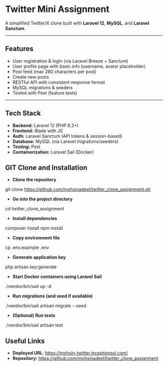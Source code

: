 # Twitter Mini Assignment

A simplified Twitter/X clone built with **Laravel 12**, **MySQL**, and **Laravel Sanctum**.

---

## Features

- User registration & login (via Laravel Breeze + Sanctum)
- User profile page with basic info (username, avatar placeholder)
- Post feed (max 280 characters per post)
- Create new posts
- RESTful API with consistent response format
- MySQL migrations & seeders
- Tested with Pest (feature tests)

---

## Tech Stack

- **Backend:** Laravel 12 (PHP 8.2+)
- **Frontend:** Blade with JS
- **Auth:** Laravel Sanctum (API tokens & session-based)
- **Database:** MySQL (via Laravel migrations/seeders)
- **Testing:** Pest
- **Containerization:** Laravel Sail (Docker)

## GIT Clone and Installation

- **Clone the repository**

git clone <https://github.com/mohsinadeel/twitter_clone_assignment.git>

- **Go into the project directory**

cd twitter_clone_assignment

- **Install dependencies**

composer install
npm install

- **Copy environment file**

cp .env.example .env

- **Generate application key**

php artisan key:generate

- **Start Docker containers using Laravel Sail**

./vendor/bin/sail up -d

- **Run migrations (and seed if available)**

./vendor/bin/sail artisan migrate --seed

- **(Optional) Run tests**

./vendor/bin/sail artisan test

## Useful Links

- **Deployed URL**: <https://mohsin-twitter.inceptionsol.com/>
- **Repository**: <https://github.com/mohsinadeel/twitter_clone_assignment>
